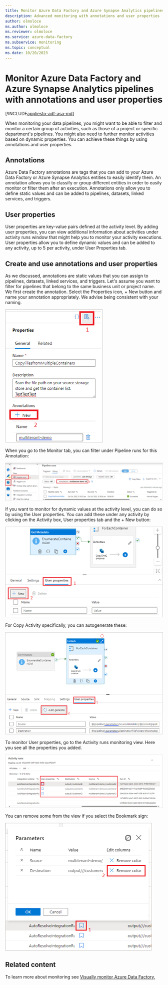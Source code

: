 ```yaml
---
title: Monitor Azure Data Factory and Azure Synapse Analytics pipelines with annotations and user properties
description: Advanced monitoring with annotations and user properties
author: olmoloce
ms.author: olmoloce
ms.reviewer: olmoloce
ms.service: azure-data-factory
ms.subservice: monitoring
ms.topic: conceptual
ms.date: 10/20/2023
---
```


# Monitor Azure Data Factory and Azure Synapse Analytics pipelines with annotations and user properties

[!INCLUDE[appliesto-adf-asa-md](includes/appliesto-adf-asa-md.md)]

When monitoring your data pipelines, you might want to be able to filter and monitor a certain group of activities, such as those of a project or specific department's pipelines. You might also need to further monitor activities based on dynamic properties. You can achieve these things by using annotations and user properties.

## Annotations

Azure Data Factory annotations are tags that you can add to your Azure Data Factory or Azure Synapse Analytics entities to easily identify them. An annotation allows you to classify or group different entities in order to easily monitor or filter them after an execution. Annotations only allow you to define static values and can be added to pipelines, datasets, linked services, and triggers.

## User properties

User properties are key-value pairs defined at the activity level. By adding user properties, you can view additional information about activities under activity runs window that might help you to monitor your activity executions.
User properties allow you to define dynamic values and can be added to any activity, up to 5 per activity, under User Properties tab.

## Create and use annotations and user properties

As we discussed, annotations are static values that you can assign to pipelines, datasets, linked services, and triggers. Let's assume you want to filter for pipelines that belong to the same business unit or project name. We first create the annotation. Select the Properties icon, + New button and name your annotation appropriately. We advise being consistent with your naming.

![Screenshot showing how to create an annotation.](./media/concepts-annotations-user-properties/create-annotations.png "Create Annotation")

When you go to the Monitor tab, you can filter under Pipeline runs for this Annotation:

![Screenshot showing how to monitor an annotations.](./media/concepts-annotations-user-properties/monitor-annotations.png "Monitor Annotations")

If you want to monitor for dynamic values at the activity level, you can do so by using the User properties. You can add these under any activity by clicking on the Activity box, User properties tab and the + New button:

![Screenshot showing how to create user properties.](./media/concepts-annotations-user-properties/create-user-properties.png "Create User Properties")

For Copy Activity specifically, you can autogenerate these:

![Screenshot showing User Properties under Copy activity.](./media/concepts-annotations-user-properties/copy-activity-user-properties.png "Copy Activity User Properties")

To monitor User properties, go to the Activity runs monitoring view. Here you see all the properties you added.

![Screenshot showing how to use User Properties in the Monitor tab.](./media/concepts-annotations-user-properties/monitor-user-properties.png "Monitor User Properties")

You can remove some from the view if you select the Bookmark sign:

![Screenshot showing how to remove User Properties.](./media/concepts-annotations-user-properties/remove-user-properties.png "Remove User Properties")

## Related content

To learn more about monitoring see [Visually monitor Azure Data Factory.](./monitor-visually.md)
